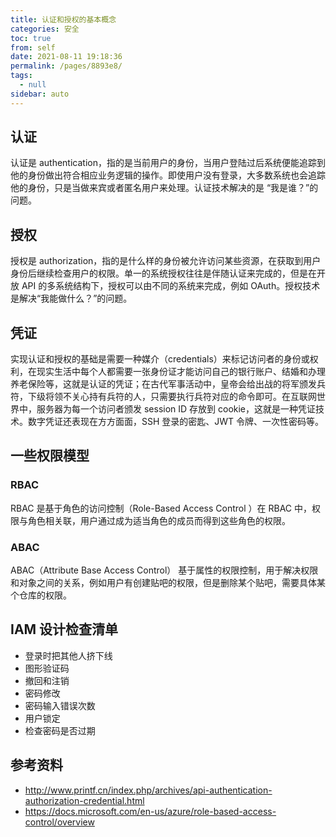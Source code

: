 ```yaml
---
title: 认证和授权的基本概念
categories: 安全
toc: true
from: self
date: 2021-08-11 19:18:36
permalink: /pages/8893e8/
tags: 
  - null
sidebar: auto
---
```


## 认证

认证是 authentication，指的是当前用户的身份，当用户登陆过后系统便能追踪到他的身份做出符合相应业务逻辑的操作。即使用户没有登录，大多数系统也会追踪他的身份，只是当做来宾或者匿名用户来处理。认证技术解决的是 “我是谁？”的问题。

## 授权

授权是 authorization，指的是什么样的身份被允许访问某些资源，在获取到用户身份后继续检查用户的权限。单一的系统授权往往是伴随认证来完成的，但是在开放 API 的多系统结构下，授权可以由不同的系统来完成，例如 OAuth。授权技术是解决“我能做什么？”的问题。

## 凭证

实现认证和授权的基础是需要一种媒介（credentials）来标记访问者的身份或权利，在现实生活中每个人都需要一张身份证才能访问自己的银行账户、结婚和办理养老保险等，这就是认证的凭证；在古代军事活动中，皇帝会给出战的将军颁发兵符，下级将领不关心持有兵符的人，只需要执行兵符对应的命令即可。在互联网世界中，服务器为每一个访问者颁发 session ID 存放到 cookie，这就是一种凭证技术。数字凭证还表现在方方面面，SSH 登录的密匙、JWT 令牌、一次性密码等。

## 一些权限模型

### RBAC

RBAC  是基于角色的访问控制（Role-Based Access Control ）在 RBAC  中，权限与角色相关联，用户通过成为适当角色的成员而得到这些角色的权限。

### ABAC 

ABAC（Attribute Base Access Control） 基于属性的权限控制，用于解决权限和对象之间的关系，例如用户有创建贴吧的权限，但是删除某个贴吧，需要具体某个仓库的权限。


## IAM 设计检查清单

- 登录时把其他人挤下线
- 图形验证码
- 撤回和注销
- 密码修改
- 密码输入错误次数
- 用户锁定
- 检查密码是否过期

## 参考资料

- http://www.printf.cn/index.php/archives/api-authentication-authorization-credential.html
- https://docs.microsoft.com/en-us/azure/role-based-access-control/overview


